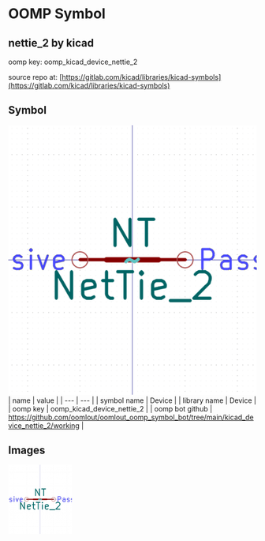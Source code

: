 # OOMP Symbol  
## nettie_2  by kicad  
  
oomp key: oomp_kicad_device_nettie_2  
  
source repo at: [https://gitlab.com/kicad/libraries/kicad-symbols](https://gitlab.com/kicad/libraries/kicad-symbols)  
## Symbol  
  
[![working.png](working_600.png)](working.png)  
| name | value | 
| --- | --- | 
| symbol name | Device | 
| library name | Device | 
| oomp key | oomp_kicad_device_nettie_2 | 
| oomp bot github | https://github.com/oomlout/oomlout_oomp_symbol_bot/tree/main/kicad_device_nettie_2/working | 
## Images  
  
[![working.png](working_140.png)](working.png)  
